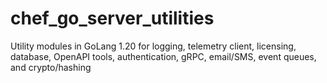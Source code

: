 # chef_go_server_utilities
Utility modules in GoLang 1.20 for logging, telemetry client, licensing, database, OpenAPI tools, authentication, gRPC, email/SMS, event queues, and crypto/hashing
